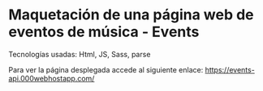 # Maquetación de una página web de eventos de música - Events

Tecnologías usadas: Html, JS, Sass, parse

Para ver la página desplegada accede al siguiente enlace:
https://events-api.000webhostapp.com/
